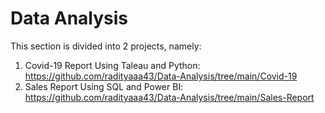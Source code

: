 # Data Analysis

This section is divided into 2 projects, namely:
1. Covid-19 Report Using Taleau and Python: https://github.com/radityaaa43/Data-Analysis/tree/main/Covid-19
2. Sales Report Using SQL and Power BI: https://github.com/radityaaa43/Data-Analysis/tree/main/Sales-Report
